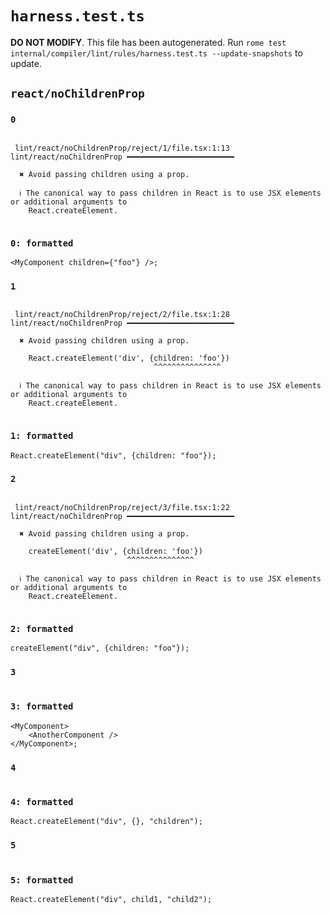 # `harness.test.ts`

**DO NOT MODIFY**. This file has been autogenerated. Run `rome test internal/compiler/lint/rules/harness.test.ts --update-snapshots` to update.

## `react/noChildrenProp`

### `0`

```

 lint/react/noChildrenProp/reject/1/file.tsx:1:13 lint/react/noChildrenProp ━━━━━━━━━━━━━━━━━━━━━━━━

  ✖ Avoid passing children using a prop.

  ℹ The canonical way to pass children in React is to use JSX elements or additional arguments to
    React.createElement.


```

### `0: formatted`

```tsx
<MyComponent children={"foo"} />;

```

### `1`

```

 lint/react/noChildrenProp/reject/2/file.tsx:1:28 lint/react/noChildrenProp ━━━━━━━━━━━━━━━━━━━━━━━━

  ✖ Avoid passing children using a prop.

    React.createElement('div', {children: 'foo'})
                                ^^^^^^^^^^^^^^^

  ℹ The canonical way to pass children in React is to use JSX elements or additional arguments to
    React.createElement.


```

### `1: formatted`

```tsx
React.createElement("div", {children: "foo"});

```

### `2`

```

 lint/react/noChildrenProp/reject/3/file.tsx:1:22 lint/react/noChildrenProp ━━━━━━━━━━━━━━━━━━━━━━━━

  ✖ Avoid passing children using a prop.

    createElement('div', {children: 'foo'})
                          ^^^^^^^^^^^^^^^

  ℹ The canonical way to pass children in React is to use JSX elements or additional arguments to
    React.createElement.


```

### `2: formatted`

```tsx
createElement("div", {children: "foo"});

```

### `3`

```

```

### `3: formatted`

```tsx
<MyComponent>
	<AnotherComponent />
</MyComponent>;

```

### `4`

```

```

### `4: formatted`

```tsx
React.createElement("div", {}, "children");

```

### `5`

```

```

### `5: formatted`

```tsx
React.createElement("div", child1, "child2");

```
